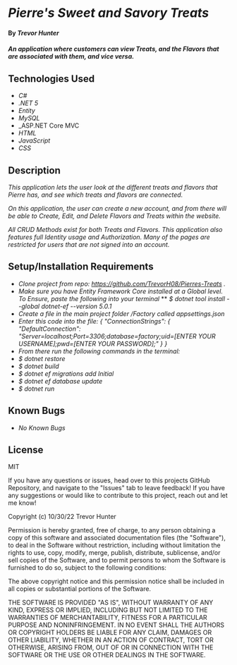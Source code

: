 # _Pierre's Sweet and Savory Treats_

#### By _**Trevor Hunter**_

#### _An application where customers can view Treats, and the Flavors that are associated with them, and vice versa._

## Technologies Used

* _C#_
* _.NET 5_
* _Entity_
* _MySQL_
* _ASP.NET Core MVC
* _HTML_
* _JavaScript_
* _CSS_

## Description

_This application lets the user look at the different treats and flavors that Pierre has, and see which treats and flavors are connected._

_On this application, the user can create a new account, and from there will be able to Create, Edit, and Delete Flavors and Treats within the website._

_All CRUD Methods exist for both Treats and Flavors. This application also features full Identity usage and Authorization. Many of the pages are restricted for users that are not signed into an account._

## Setup/Installation Requirements

* _Clone project from repo: https://github.com/TrevorH08/Pierres-Treats ._
* _Make sure you have Entity Framework Core installed at a Global level. To Ensure, paste the following into your terminal_
** _$ dotnet tool install --global dotnet-ef --version 5.0.1_
* _Create a file in the main project folder /Factory called appsettings.json_
* _Enter this code into the file: 
{
  "ConnectionStrings": {
      "DefaultConnection": "Server=localhost;Port=3306;database=factory;uid=[ENTER YOUR USERNAME];pwd=[ENTER YOUR PASSWORD];"
  }
}_
* _From there run the following commands in the terminal:_
* _$ dotnet restore_
* _$ dotnet build_
* _$ dotnet ef migrations add Initial_
* _$ dotnet ef database update_
* _$ dotnet run_

## Known Bugs

* _No Known Bugs_

## License

MIT

If you have any questions or issues, head over to this projects GitHub Repository, and navigate to the "Issues" tab to leave feedback! If you have any suggestions or would like to contribute to this project, reach out and let me know!

Copyright (c) 10/30/22 Trevor Hunter

Permission is hereby granted, free of charge, to any person obtaining a copy of this software and associated documentation files (the "Software"), to deal in the Software without restriction, including without limitation the rights to use, copy, modify, merge, publish, distribute, sublicense, and/or sell copies of the Software, and to permit persons to whom the Software is furnished to do so, subject to the following conditions:

The above copyright notice and this permission notice shall be included in all copies or substantial portions of the Software.

THE SOFTWARE IS PROVIDED "AS IS", WITHOUT WARRANTY OF ANY KIND, EXPRESS OR IMPLIED, INCLUDING BUT NOT LIMITED TO THE WARRANTIES OF MERCHANTABILITY, FITNESS FOR A PARTICULAR PURPOSE AND NONINFRINGEMENT. IN NO EVENT SHALL THE AUTHORS OR COPYRIGHT HOLDERS BE LIABLE FOR ANY CLAIM, DAMAGES OR OTHER LIABILITY, WHETHER IN AN ACTION OF CONTRACT, TORT OR OTHERWISE, ARISING FROM, OUT OF OR IN CONNECTION WITH THE SOFTWARE OR THE USE OR OTHER DEALINGS IN THE SOFTWARE.
